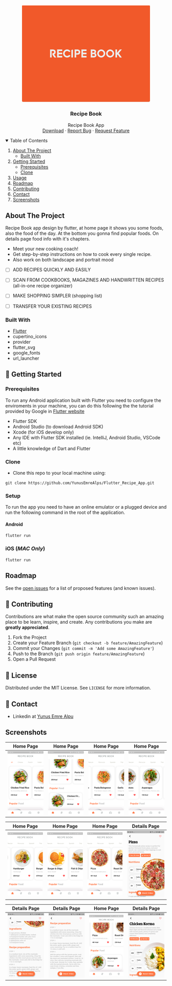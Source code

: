 <!-- PROJECT LOGO -->
<br />
<p align="center">
  <a href="https://github.com/YunusEmreAlps/Flutter_Recipe_App/tree/master/recipe_app">
    <img src="ss/Logo1.png" alt="Logo" width="400">
  </a>

  <h3 align="center">Recipe Book</h3>

  <p align="center">
    Recipe Book App
    <br />
    <a href="https://github.com/YunusEmreAlps/Flutter_Recipe_App">Download</a>
    ·
    <a href="https://github.com/YunusEmreAlps/Flutter_Recipe_App/issues">Report Bug</a>
    ·
    <a href="https://github.com/YunusEmreAlps/Flutter_Recipe_App/issues">Request Feature</a>
  </p>
</p>


<!-- TABLE OF CONTENTS -->
<details open="open">
  <summary>Table of Contents</summary>
  <ol>
    <li>
      <a href="#about-the-project">About The Project</a>
      <ul>
        <li><a href="#built-with">Built With</a></li>
      </ul>
    </li>
    <li>
      <a href="#getting-started">Getting Started</a>
      <ul>
        <li><a href="#prerequisites">Prerequisites</a></li>
        <li><a href="#clone">Clone</a></li>
      </ul>
    </li>
    <li><a href="#usage">Usage</a></li>
    <li><a href="#roadmap">Roadmap</a></li>
    <li><a href="#contributing">Contributing</a></li>
    <li><a href="#contact">Contact</a></li>
    <li><a href="#Screenshots">Screenshots</a></li>
  </ol>
</details>


<!-- ABOUT THE PROJECT -->
## About The Project
Recipe Book app design by flutter, at home page it shows you some foods, also the food of the day. At the bottom you gonna find popular foods. On details page food info with it's chapters. 

- Meet your new cooking coach!
- Get step-by-step instructions on how to cook every single recipe.
- Also work on both landscape and portrait mood
- [ ] ADD RECIPES QUICKLY AND EASILY
- [ ] SCAN FROM COOKBOOKS, MAGAZINES AND HANDWRITTEN RECIPES (all-in-one recipe organizer)
- [ ] MAKE SHOPPING SIMPLER (shopping list)
- [ ] TRANSFER YOUR EXISTING RECIPES


### Built With

* [Flutter](https://flutter.dev)
* cupertino_icons
* provider
* flutter_svg
* google_fonts
* url_launcher

<!-- GETTING STARTED -->
## 🚀 Getting Started

### Prerequisites

To run any Android application built with Flutter you need to configure the enviroments in your machine, you can do this following the the tutorial provided by Google in [Flutter website](https://flutter.dev/docs/get-started/install)

- Flutter SDK
- Android Studio (to download Android SDK)
- Xcode (for iOS develop only)
- Any IDE with Flutter SDK installed (ie. IntelliJ, Android Studio, VSCode etc)
- A little knowledge of Dart and Flutter

### Clone

- Clone this repo to your local machine using:

```
git clone https://github.com/YunusEmreAlps/Flutter_Recipe_App.git
```

### Setup

To run the app you need to have an online emulator or a plugged device and run the following command in the root of the application.

#### Android
```
flutter run
``` 
### iOS (_MAC Only_)

```
flutter run
``` 

<!-- ROADMAP -->
## Roadmap

See the [open issues](https://github.com/YunusEmreAlps/Flutter_Recipe_App/issues) for a list of proposed features (and known issues).


<!-- CONTRIBUTING -->
## 🤔 Contributing

Contributions are what make the open source community such an amazing place to be learn, inspire, and create. Any contributions you make are **greatly appreciated**.

1. Fork the Project
2. Create your Feature Branch (`git checkout -b feature/AmazingFeature`)
3. Commit your Changes (`git commit -m 'Add some AmazingFeature'`)
4. Push to the Branch (`git push origin feature/AmazingFeature`)
5. Open a Pull Request


<!-- LICENSE -->
## 📝 License

Distributed under the MIT License. See `LICENSE` for more information.


<!-- CONTACT -->
## 📌 Contact

- Linkedin at [Yunus Emre Alpu](https://www.linkedin.com/in/yunus-emre-alpu-5b1496151/)

<!-- SCREENSHOTS -->
## Screenshots

Home Page                  |  Home Page               | Home Page               |  Home Page
:-------------------------:|:-------------------------:|:-------------------------:|:-------------------------:
![](https://github.com/YunusEmreAlps/Flutter_Recipe_App/blob/master/recipe_app/ss/1.png?raw=true)|![](https://github.com/YunusEmreAlps/Flutter_Recipe_App/blob/master/recipe_app/ss/2.png?raw=true)|![](https://github.com/YunusEmreAlps/Flutter_Recipe_App/blob/master/recipe_app/ss/3.png?raw=true)|![](https://github.com/YunusEmreAlps/Flutter_Recipe_App/blob/master/recipe_app/ss/4.png?raw=true)|

Home Page            |  Home Page              | Home Page           | Details Page 
:-------------------------:|:-------------------------:|:-------------------------:|:-------------------------:
![](https://github.com/YunusEmreAlps/Flutter_Recipe_App/blob/master/recipe_app/ss/5.png?raw=true)|![](https://github.com/YunusEmreAlps/Flutter_Recipe_App/blob/master/recipe_app/ss/6.png?raw=true)|![](https://github.com/YunusEmreAlps/Flutter_Recipe_App/blob/master/recipe_app/ss/7.png?raw=true)|![](https://github.com/YunusEmreAlps/Flutter_Recipe_App/blob/master/recipe_app/ss/8.png?raw=true)|

Details Page            |  Details Page                | Home Page                |  Details Page
:-------------------------:|:-------------------------:|:-------------------------:|:-------------------------:
![](https://github.com/YunusEmreAlps/Flutter_Recipe_App/blob/master/recipe_app/ss/9.png?raw=true)|![](https://github.com/YunusEmreAlps/Flutter_Recipe_App/blob/master/recipe_app/ss/10.png?raw=true)|![](https://github.com/YunusEmreAlps/Flutter_Recipe_App/blob/master/recipe_app/ss/11.png?raw=true)|![](https://github.com/YunusEmreAlps/Flutter_Recipe_App/blob/master/recipe_app/ss/12.png?raw=true)|

